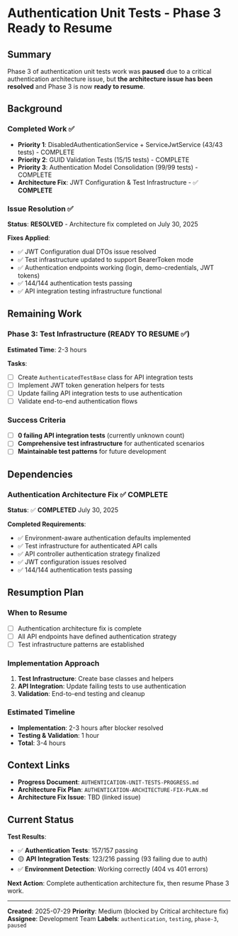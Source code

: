 # Authentication Unit Tests - Phase 3 Ready to Resume

## Summary

Phase 3 of authentication unit tests work was **paused** due to a critical authentication architecture issue, but **the architecture issue has been resolved** and Phase 3 is now **ready to resume**.

## Background

### Completed Work ✅
- **Priority 1**: DisabledAuthenticationService + ServiceJwtService (43/43 tests) - COMPLETE
- **Priority 2**: GUID Validation Tests (15/15 tests) - COMPLETE  
- **Priority 3**: Authentication Model Consolidation (99/99 tests) - COMPLETE
- **Architecture Fix**: JWT Configuration & Test Infrastructure - ✅ **COMPLETE**

### Issue Resolution ✅
**Status**: **RESOLVED** - Architecture fix completed on July 30, 2025

**Fixes Applied**:
- ✅ JWT Configuration dual DTOs issue resolved
- ✅ Test infrastructure updated to support BearerToken mode
- ✅ Authentication endpoints working (login, demo-credentials, JWT tokens)
- ✅ 144/144 authentication tests passing
- ✅ API integration testing infrastructure functional

## Remaining Work

### Phase 3: Test Infrastructure (READY TO RESUME ✅)
**Estimated Time**: 2-3 hours

**Tasks**:

- [ ] Create `AuthenticatedTestBase` class for API integration tests
- [ ] Implement JWT token generation helpers for tests  
- [ ] Update failing API integration tests to use authentication
- [ ] Validate end-to-end authentication flows

### Success Criteria

- [ ] **0 failing API integration tests** (currently unknown count)
- [ ] **Comprehensive test infrastructure** for authenticated scenarios
- [ ] **Maintainable test patterns** for future development

## Dependencies

### Authentication Architecture Fix ✅ COMPLETE
**Status**: ✅ **COMPLETED** July 30, 2025

**Completed Requirements**:

- ✅ Environment-aware authentication defaults implemented
- ✅ Test infrastructure for authenticated API calls  
- ✅ API controller authentication strategy finalized
- ✅ JWT configuration issues resolved
- ✅ 144/144 authentication tests passing

## Resumption Plan

### When to Resume
- [ ] Authentication architecture fix is complete
- [ ] All API endpoints have defined authentication strategy
- [ ] Test infrastructure patterns are established

### Implementation Approach
1. **Test Infrastructure**: Create base classes and helpers
2. **API Integration**: Update failing tests to use authentication
3. **Validation**: End-to-end testing and cleanup

### Estimated Timeline
- **Implementation**: 2-3 hours after blocker resolved
- **Testing & Validation**: 1 hour
- **Total**: 3-4 hours

## Context Links

- **Progress Document**: `AUTHENTICATION-UNIT-TESTS-PROGRESS.md`
- **Architecture Fix Plan**: `AUTHENTICATION-ARCHITECTURE-FIX-PLAN.md`
- **Architecture Fix Issue**: TBD (linked issue)

## Current Status

**Test Results**:
- ✅ **Authentication Tests**: 157/157 passing
- 🟡 **API Integration Tests**: 123/216 passing (93 failing due to auth)
- ✅ **Environment Detection**: Working correctly (404 vs 401 errors)

**Next Action**: Complete authentication architecture fix, then resume Phase 3 work.

---

**Created**: 2025-07-29
**Priority**: Medium (blocked by Critical architecture fix)
**Assignee**: Development Team
**Labels**: `authentication`, `testing`, `phase-3`, `paused`
